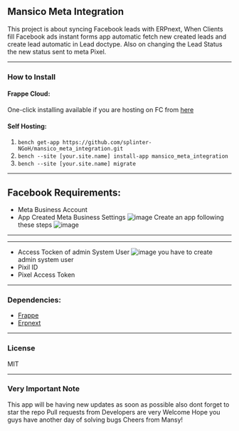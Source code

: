 ## Mansico Meta Integration

This project is about syncing Facebook leads with ERPnext, When Clients fill Facebook ads instant forms app automatic fetch new created leads and create lead automatic in Lead doctype. Also on changing the Lead Status the new status sent to meta Pixel.


---

### How to Install

#### Frappe Cloud:

One-click installing available if you are hosting on FC from [here](https://frappecloud.com/marketplace/apps/mansico_meta_integration)

#### Self Hosting:

1. `bench get-app https://github.com/splinter-NGoH/mansico_meta_integration.git`
2. `bench --site [your.site.name] install-app mansico_meta_integration`
3. `bench --site [your.site.name] migrate`

---

## Facebook Requirements:

- Meta Business Account
- App Created Meta Business Settings
![image](https://github.com/splinter-NGoH/mansico_meta_integration/assets/73743592/134442df-e4df-4995-96aa-3c4938974134)
Create an app following these steps
![image](https://github.com/splinter-NGoH/mansico_meta_integration/assets/73743592/4d7782c3-fcf0-4133-8d23-300e8a61c271)
---

---

- Access Tocken of admin System User
![image](https://github.com/splinter-NGoH/mansico_meta_integration/assets/73743592/8e933c6e-b964-40da-a0af-ad5c8bd15feb)
you have to create admin system user
- Pixil ID
- Pixel Access Token





---

### Dependencies:

- [Frappe](https://github.com/frappe/frappe)
- [Erpnext](https://github.com/frappe/erpnext)

---

### License

MIT

---

### Very Important Note

This app will be having new updates as soon as possible also dont forget to star the repo
Pull requests from Developers are very Welcome
Hope you guys have another day of solving bugs 
Cheers from Mansy!
